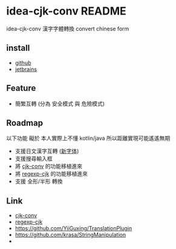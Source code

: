 # idea-cjk-conv README

idea-cjk-conv 漢字字體轉換
convert chinese form

## install

* [github](https://github.com/bluelovers/idea-cjk-conv/releases/idea-cjk-conv.jar)
* [jetbrains](https://plugins.jetbrains.com/plugin/11012-cjk-conv)

## Feature

* 簡繁互轉 (分為 安全模式 與 危險模式)

## Roadmap

以下功能 礙於 本人實際上不懂 kotlin/java 所以距離實現可能遙遙無期

* 支援日文漢字互轉 ([新字体](https://en.wikipedia.org/wiki/Shinjitai))
* 支援搜尋輸入框
* 將 [cjk-conv](https://github.com/bluelovers/cjk-convert) 的功能移植進來
* 將 [regexp-cjk](https://github.com/bluelovers/regexp-cjk) 的功能移植進來
* 支援 全形/半形 轉換

## Link

* [cjk-conv](https://github.com/bluelovers/cjk-convert)
* [regexp-cjk](https://github.com/bluelovers/regexp-cjk)
* https://github.com/YiiGuxing/TranslationPlugin
* https://github.com/krasa/StringManipulation
* 
